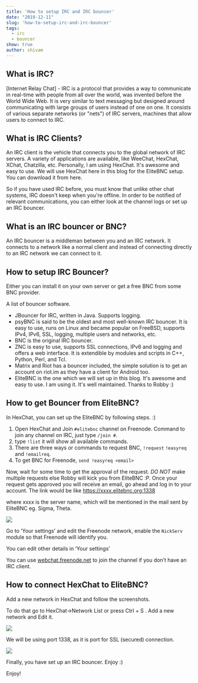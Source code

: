 ```yaml
---
title: 'How to setup IRC and IRC bouncer'
date: "2019-12-11"
slug: 'how-to-setup-irc-and-irc-bouncer'
tags:
  - irc
  - bouncer
show: true
author: shivam
---
```



## What is IRC?

[Internet Relay Chat] - IRC is a protocol that provides a way to communicate in real-time with people from all over the world, was invented before the World Wide Web.  It is very similar to text messaging but designed around communicating with large groups of users instead of one on one. It consists of various separate networks (or "nets") of IRC servers, machines that allow users to connect to IRC.

## What is IRC Clients?

An IRC client is the vehicle that connects you to the global network of IRC servers. A variety of applications are available, like WeeChat, HexChat, XChat, Chatzilla, etc. Personally, I am using HexChat. It's awesome and easy to use. We will use HexChat here in this blog for the EliteBNC setup. You can download it from here.


So if you have used IRC before, you must know that unlike other chat systems, IRC doesn't keep when you're offline. In order to be notified of relevant communications, you can either look at the channel logs or set up an IRC bouncer.

## What is an IRC bouncer or BNC?

An IRC bouncer is a middleman between you and an IRC network. It connects to a network like a normal client and instead of connecting directly to an IRC network we can connect to it.

## How to setup IRC Bouncer?

Either you can install it on your own server or get a free BNC from some BNC provider.

A list of bouncer software.

* JBouncer for IRC, written in Java. Supports logging.
* psyBNC is said to be the oldest and most well-known IRC bouncer. It is easy to use, runs on Linux and became popular on FreeBSD, supports IPv4, IPv6, SSL, logging, multiple users and networks, etc.
* BNC is the original IRC bouncer.
* ZNC  is easy to use, supports SSL connections, IPv6 and logging and offers a web interface. It is extendible by modules and scripts in C++, Python, Perl, and Tcl.
* Matrix and Riot has a bouncer included, the simple solution is to get an account on riot.im as they have a client for Android too.
* EliteBNC is the one which we will set up in this blog. It's awesome and easy to use. I am using it. It's well maintained. Thanks to Robby :)

## How to get Bouncer from EliteBNC?

In HexChat, you can set up the EliteBNC by following steps. :)

1. Open HexChat and Join `#elitebnc` channel on Freenode. Command to join any channel on IRC, just type `/join #`.
2. type `!list` it will show all available commands.
3. There are three ways or commands to request BNC, `!request` `!easyreq` and `!emailreq`.
4. To get BNC for Freenode, `send !easyreq <email>`

Now, wait for some time to get the approval of the request. *DO NOT* make multiple requests else Robby will kick you from EliteBNC :P. Once your request gets approved you will receive an email, go ahead and log in to your account. The link would be like https://xxxx.elitebnc.org:1338

where xxxx is the server name, which will be mentioned in the mail sent by EliteBNC eg. Sigma, Theta.

![](1.jpeg)

Go to ‘Your settings’ and edit the Freenode network, enable the `NickServ` module so that Freenode will identify you.

You can edit other details in ‘Your settings’

You can use [webchat.freenode.net](https://webchat.freenode.net) to join the channel if you don’t have an IRC client.

## How to connect HexChat to EliteBNC?

Add a new network in HexChat and follow the screenshots.

To do that go to HexChat->Network List or press Ctrl + S . Add a new network and Edit it.

![](2.png)

We will be using port 1338, as it is port for SSL (secured) connection.

![](3.png)

Finally, you have set up an IRC bouncer. Enjoy :)

Enjoy!
